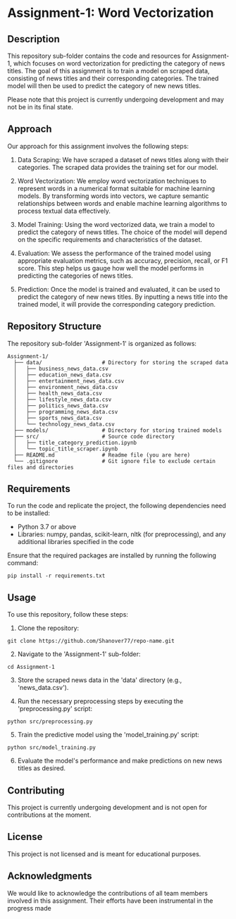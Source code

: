 # Assignment-1: Word Vectorization

## Description
This repository sub-folder contains the code and resources for Assignment-1, which focuses on word vectorization for predicting the category of news titles. The goal of this assignment is to train a model on scraped data, consisting of news titles and their corresponding categories. The trained model will then be used to predict the category of new news titles.

Please note that this project is currently undergoing development and may not be in its final state.

## Approach
Our approach for this assignment involves the following steps:

1. Data Scraping: We have scraped a dataset of news titles along with their categories. The scraped data provides the training set for our model.

2. Word Vectorization: We employ word vectorization techniques to represent words in a numerical format suitable for machine learning models. By transforming words into vectors, we capture semantic relationships between words and enable machine learning algorithms to process textual data effectively.

3. Model Training: Using the word vectorized data, we train a model to predict the category of news titles. The choice of the model will depend on the specific requirements and characteristics of the dataset.

4. Evaluation: We assess the performance of the trained model using appropriate evaluation metrics, such as accuracy, precision, recall, or F1 score. This step helps us gauge how well the model performs in predicting the categories of news titles.

5. Prediction: Once the model is trained and evaluated, it can be used to predict the category of new news titles. By inputting a news title into the trained model, it will provide the corresponding category prediction.

## Repository Structure
The repository sub-folder 'Assignment-1' is organized as follows:

```
Assignment-1/
  ├── data/                   # Directory for storing the scraped data
  │   ├── business_news_data.csv
  │   ├── education_news_data.csv
  │   ├── entertainment_news_data.csv
  │   ├── environment_news_data.csv
  │   ├── health_news_data.csv
  │   ├── lifestyle_news_data.csv
  │   ├── politics_news_data.csv
  │   ├── programming_news_data.csv
  │   ├── sports_news_data.csv
  │   └── technology_news_data.csv
  ├── models/                 # Directory for storing trained models
  ├── src/                    # Source code directory
  │   ├── title_category_prediction.ipynb
  │   └── topic_title_scraper.ipynb
  ├── README.md               # Readme file (you are here)
  └── .gitignore              # Git ignore file to exclude certain files and directories

```

## Requirements
To run the code and replicate the project, the following dependencies need to be installed:

- Python 3.7 or above
- Libraries: numpy, pandas, scikit-learn, nltk (for preprocessing), and any additional libraries specified in the code

Ensure that the required packages are installed by running the following command:

```
pip install -r requirements.txt
```

## Usage
To use this repository, follow these steps:

1. Clone the repository:

```
git clone https://github.com/Shanover77/repo-name.git
```

2. Navigate to the 'Assignment-1' sub-folder:

```
cd Assignment-1
```

3. Store the scraped news data in the 'data' directory (e.g., 'news_data.csv').

4. Run the necessary preprocessing steps by executing the 'preprocessing.py' script:

```
python src/preprocessing.py
```

5. Train the predictive model using the 'model_training.py' script:

```
python src/model_training.py
```

6. Evaluate the model's performance and make predictions on new news titles as desired.

## Contributing
This project is currently undergoing development and is not open for contributions at the moment.

## License
This project is not licensed and is meant for educational purposes.

## Acknowledgments
We would like to acknowledge the contributions of all team members involved in this assignment. Their efforts have been instrumental in the progress made
